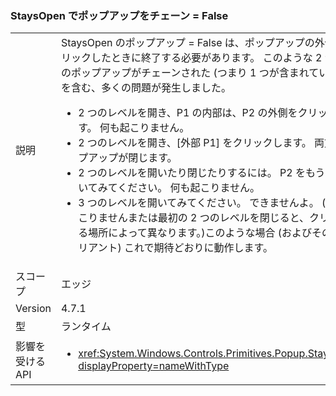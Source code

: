 ### <a name="chained-popups-with-staysopenfalse"></a>StaysOpen でポップアップをチェーン = False

|   |   |
|---|---|
|説明|StaysOpen のポップアップ = False は、ポップアップの外側をクリックしたときに終了する必要があります。 このような 2 つ以上のポップアップがチェーンされた (つまり 1 つが含まれている間) を含む、多くの問題が発生しました。<ul><li>2 つのレベルを開き、P1 の内部は、P2 の外側をクリックします。  何も起こりません。</li><li>2 つのレベルを開き、[外部 P1] をクリックします。  両方のポップアップが閉じます。</li><li>2 つのレベルを開いたり閉じたりするには。  P2 をもう一度開いてみてください。  何も起こりません。</li><li>3 つのレベルを開いてみてください。  できませんよ。  (何も起こりませんまたは最初の 2 つのレベルを閉じると、クリックする場所によって異なります。)このような場合 (およびその他のバリアント) これで期待どおりに動作します。</li></ul>|
|スコープ|エッジ|
|Version|4.7.1|
|型|ランタイム|
|影響を受ける API|<ul><li><xref:System.Windows.Controls.Primitives.Popup.StaysOpen?displayProperty=nameWithType></li></ul>|

